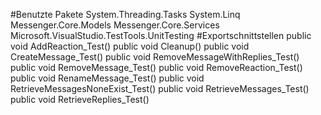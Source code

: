 #Benutzte Pakete
System.Threading.Tasks
System.Linq
Messenger.Core.Models
Messenger.Core.Services
Microsoft.VisualStudio.TestTools.UnitTesting
#Exportschnittstellen
public void AddReaction_Test()
public void Cleanup()
public void CreateMessage_Test()
public void RemoveMessageWithReplies_Test()
public void RemoveMessage_Test()
public void RemoveReaction_Test()
public void RenameMessage_Test()
public void RetrieveMessagesNoneExist_Test()
public void RetrieveMessages_Test()
public void RetrieveReplies_Test()
